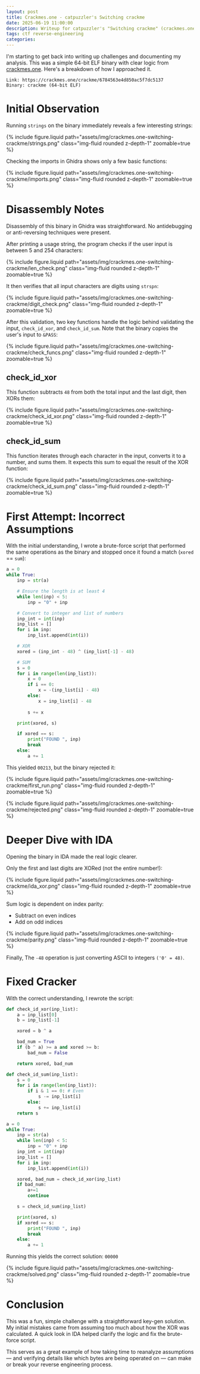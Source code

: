 ```yaml
---
layout: post
title: Crackmes.one - catpuzzler's Switching crackme
date: 2025-06-19 11:00:00
description: Writeup for catpuzzler's "Switching crackme" (crackmes.one)
tags: ctf reverse-engineering
categories:
---
```


I'm starting to get back into writing up challenges and documenting my analysis. This was a simple 64-bit ELF binary with clear logic from [crackmes.one](https://crackmes.one/). Here's a breakdown of how I approached it.

    Link: https://crackmes.one/crackme/6784563e4d850ac5f7dc5137
    Binary: crackme (64-bit ELF)

# Initial Observation

Running `strings` on the binary immediately reveals a few interesting strings:


{% include figure.liquid path="assets/img/crackmes.one-switching-crackme/strings.png" class="img-fluid rounded z-depth-1" zoomable=true %}

Checking the imports in Ghidra shows only a few basic functions:

{% include figure.liquid path="assets/img/crackmes.one-switching-crackme/imports.png" class="img-fluid rounded z-depth-1" zoomable=true %}

# Disassembly Notes

Disassembly of this binary in Ghidra was straightforward. No antidebugging or anti-reversing techniques were present. 

After printing a usage string, the program checks if the user input is between 5 and 254 characters:

{% include figure.liquid path="assets/img/crackmes.one-switching-crackme/len_check.png" class="img-fluid rounded z-depth-1" zoomable=true %}

It then verifies that all input characters are digits using `strspn`:

{% include figure.liquid path="assets/img/crackmes.one-switching-crackme/digit_check.png" class="img-fluid rounded z-depth-1" zoomable=true %}

After this validation, two key functions handle the logic behind validating the input, `check_id_xor`, and `check_id_sum`. Note that the binary copies the user's input to `&PASS`:

{% include figure.liquid path="assets/img/crackmes.one-switching-crackme/check_funcs.png" class="img-fluid rounded z-depth-1" zoomable=true %}

## check_id_xor

This function subtracts `48` from both the total input and the last digit, then XORs them:

{% include figure.liquid path="assets/img/crackmes.one-switching-crackme/check_id_xor.png" class="img-fluid rounded z-depth-1" zoomable=true %}

## check_id_sum

This function iterates through each character in the input, converts it to a number, and sums them. It expects this sum to equal the result of the XOR function:

{% include figure.liquid path="assets/img/crackmes.one-switching-crackme/check_id_sum.png" class="img-fluid rounded z-depth-1" zoomable=true %}

# First Attempt: Incorrect Assumptions

With the initial understanding, I wrote a brute-force script that performed the same operations as the binary and stopped once it found a match (`xored` == `sum`):

```python
a = 0
while True:
    inp = str(a)

	# Ensure the length is at least 4
    while len(inp) < 5:
        inp = "0" + inp

	# Convert to integer and list of numbers
    inp_int = int(inp)
    inp_list = []
    for i in inp:
        inp_list.append(int(i))

	# XOR
    xored = (inp_int - 48) ^ (inp_list[-1] - 48)

	# SUM
    s = 0
    for i in range(len(inp_list)):
        x = 0
        if i == 0:
            x = -(inp_list[i] - 48)
        else:
            x = inp_list[i] - 48
        
        s += x

    print(xored, s)

    if xored == s:
        print("FOUND ", inp)
        break
    else:
        a += 1
```

This yielded `00213`, but the binary rejected it:

{% include figure.liquid path="assets/img/crackmes.one-switching-crackme/first_run.png" class="img-fluid rounded z-depth-1" zoomable=true %}

{% include figure.liquid path="assets/img/crackmes.one-switching-crackme/rejected.png" class="img-fluid rounded z-depth-1" zoomable=true %}

# Deeper Dive with IDA

Opening the binary in IDA made the real logic clearer.

Only the first and last digits are XORed (not the entire number!):

{% include figure.liquid path="assets/img/crackmes.one-switching-crackme/ida_xor.png" class="img-fluid rounded z-depth-1" zoomable=true %}

Sum logic is dependent on index parity:

- Subtract on even indices
- Add on odd indices

{% include figure.liquid path="assets/img/crackmes.one-switching-crackme/parity.png" class="img-fluid rounded z-depth-1" zoomable=true %}

Finally, The `-48` operation is just converting ASCII to integers `('0' = 48)`.

# Fixed Cracker

With the correct understanding, I rewrote the script:

```python
def check_id_xor(inp_list):
    a = inp_list[0]
    b = inp_list[-1]

    xored = b ^ a

    bad_num = True
    if (b ^ a) >= a and xored >= b:
        bad_num = False

    return xored, bad_num

def check_id_sum(inp_list):
    s = 0
    for i in range(len(inp_list)):
        if i & 1 == 0: # Even
            s -= inp_list[i]
        else:
            s += inp_list[i]
    return s

a = 0
while True:
    inp = str(a)
    while len(inp) < 5:
        inp = "0" + inp
    inp_int = int(inp)
    inp_list = []
    for i in inp:
        inp_list.append(int(i))

    xored, bad_num = check_id_xor(inp_list)
    if bad_num:
        a+=1
        continue

    s = check_id_sum(inp_list)

    print(xored, s)
    if xored == s:
        print("FOUND ", inp)
        break
    else:
        a += 1
```

Running this yields the correct solution: `00000`

{% include figure.liquid path="assets/img/crackmes.one-switching-crackme/solved.png" class="img-fluid rounded z-depth-1" zoomable=true %}

# Conclusion

This was a fun, simple challenge with a straightforward key-gen solution. My initial mistakes came from assuming too much about how the XOR was calculated. A quick look in IDA helped clarify the logic and fix the brute-force script.

This serves as a great example of how taking time to reanalyze assumptions — and verifying details like which bytes are being operated on — can make or break your reverse engineering process.
